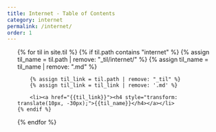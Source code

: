 ```yaml
---
title: Internet - Table of Contents
category: internet
permalink: /internet/
order: 1
---
```


<div>
<ul>
{% for til in site.til %}
    {% if til.path contains "internet" %}
        {% assign til_name = til.path | remove: "_til/internet/" %}
        {% assign til_name = til_name | remove: ".md" %}

        {% assign til_link = til.path | remove: "_til" %}
        {% assign til_link = til_link | remove: '.md' %}

        <li><a href="{{til_link}}"><h4 style="transform: translate(10px, -30px);">{{til_name}}</h4></a></li>
    {% endif %}
{% endfor %}
<ul>
